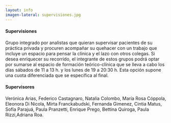 ```yaml
---
layout: info
imagen-lateral: supervisiones.jpg
---
```

#### Supervisiones
Grupo integrado por analistas que quieran supervisar pacientes de su práctica privada y procuren acompañar su quehacer con un trabajo que incluye un espacio para pensar la clínica y el lazo con otros colegas.
Si desea enriquecer su recorrido, el integrante de estos grupos podrá optar por sumarse al espacio de formación teórico-clínica que se lleva a cabo los días sábados de 11 a 13 h. y los lunes de 19 a 20:30 h. Esta opción supone una cuota diferenciada que se específica al final.
  
#### Supervisores
Verónica Arias, Federico Castagnaro, Natalia Colombo, María Rosa Cóppola, Eleonora Di Nicola, Mirta Franckabudski, Fernanda Gimenez, Cintia Matus, Sofía Parajuá, Paula Pranzetti, Enrique Prego, Bettina Quiroga, Paula Rizzi,Adriana Roa.